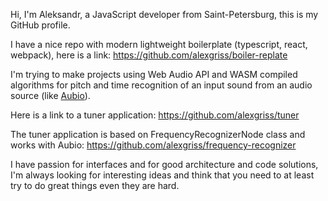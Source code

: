 Hi, I'm Aleksandr, a JavaScript developer from Saint-Petersburg, this is my GitHub profile.

I have a nice repo with modern lightweight boilerplate (typescript, react, webpack), here is a link: https://github.com/alexgriss/boiler-replate

I'm trying to make projects using Web Audio API and WASM compiled algorithms for pitch and time recognition of an input sound from an audio source (like [Aubio](https://github.com/aubio/aubio)).

Here is a link to a tuner application: https://github.com/alexgriss/tuner

The tuner application is based on FrequencyRecognizerNode class and works with Aubio: https://github.com/alexgriss/frequency-recognizer

I have passion for interfaces and for good architecture and code solutions, I'm always looking for interesting ideas and think that you need to at least try to do great things even they are hard.
